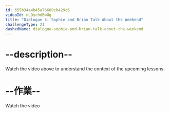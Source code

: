 ```yaml
---
id: 655b34a4b45a76689cb429c6
videoId: nLDychdBwUg
title: "Dialogue 5: Sophie and Brian Talk About the Weekend"
challengeType: 21
dashedName: dialogue-sophie-and-brian-talk-about-the-weekend
---
```


# --description--

Watch the video above to understand the context of the upcoming lessons.

# --作業--

Watch the video
